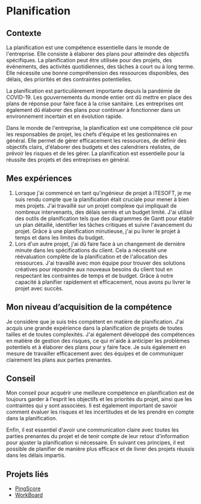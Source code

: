 # Planification

## Contexte

La planification est une compétence essentielle dans le monde de l'entreprise. Elle consiste à élaborer des plans pour
atteindre des objectifs spécifiques. La planification peut être utilisée pour des projets, des événements, des activités
quotidiennes, des tâches à court ou à long terme. Elle nécessite une bonne compréhension des ressources disponibles, des
délais, des priorités et des contraintes potentielles.

La planification est particulièrement importante depuis la pandémie de COVID-19. Les gouvernements du monde entier
ont dû mettre en place des plans de réponse pour faire face à la crise sanitaire. Les entreprises ont également dû
élaborer des plans pour continuer à fonctionner dans un environnement incertain et en évolution rapide.

Dans le monde de l'entreprise, la planification est une compétence clé pour les responsables de projet, les chefs
d'équipe et les gestionnaires en général. Elle permet de gérer efficacement les ressources, de définir des objectifs
clairs, d'élaborer des budgets et des calendriers réalistes, de prévoir les risques et de les gérer. La planification
est essentielle pour la réussite des projets et des entreprises en général.

## Mes expériences

1. Lorsque j'ai commencé en tant qu'ingénieur de projet à iTESOFT, je me suis rendu compte que la planification était
   cruciale pour mener à bien mes projets. J'ai travaillé sur un projet complexe qui impliquait de nombreux
   intervenants, des délais serrés et un budget limité. J'ai utilisé des outils de planification tels que des diagrammes
   de Gantt pour établir un plan détaillé, identifier les tâches critiques et suivre l'avancement du projet. Grâce à une
   planification minutieuse, j'ai pu livrer le projet à temps et dans les limites du budget.
2. Lors d'un autre projet, j'ai dû faire face à un changement de dernière minute dans les spécifications du client. Cela
   a nécessité une réévaluation complète de la planification et de l'allocation des ressources. J'ai travaillé avec mon
   équipe pour trouver des solutions créatives pour répondre aux nouveaux besoins du client tout en respectant les
   contraintes de temps et de budget. Grâce à notre capacité à planifier rapidement et efficacement, nous avons pu
   livrer le projet avec succès.

## Mon niveau d’acquisition de la compétence

Je considère que je suis très compétent en matière de planification. J'ai acquis une grande expérience dans la
planification de projets de toutes tailles et de toutes complexités. J'ai également développé des compétences en matière
de gestion des risques, ce qui m'aide à anticiper les problèmes potentiels et à élaborer des plans pour y faire face. Je
suis également en mesure de travailler efficacement avec des équipes et de communiquer clairement les plans aux parties
prenantes.

## Conseil

Mon conseil pour acquérir une meilleure compétence en planification est de toujours garder à l'esprit les objectifs et
les priorités du projet, ainsi que les contraintes qui y sont associées. Il est également important de savoir comment
évaluer les risques et les incertitudes et de les prendre en compte dans la planification.

Enfin, il est essentiel d'avoir une communication claire avec toutes les parties prenantes du projet et de tenir compte
de leur retour d'information pour ajuster la planification si nécessaire. En suivant ces principes, il est possible de
planifier de manière plus efficace et de livrer des projets réussis dans les délais impartis.

## Projets liés

- [PingScore](../../../mes-réalisations/pingscore)
- [WorkBoard](../../../mes-réalisations/workboard)

